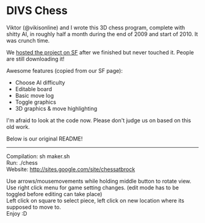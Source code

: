 DIVS Chess
==========

Viktor (@vikisonline) and I wrote this 3D chess program, complete with shitty
AI, in roughly half a month during the end of 2009 and start of 2010. It was crunch time.

We [hosted the project on SF](https://sourceforge.net/projects/divschess/) after
we finished but never touched it. People are still downloading it!

Awesome features (copied from our SF page):

- Choose AI difficulty
- Editable board
- Basic move log
- Toggle graphics
- 3D graphics & move highlighting

I'm afraid to look at the code now. Please don't judge us on based on this old work.

Below is our original README!

-----------------------------

Compilation: sh maker.sh  
Run: ./chess  
Website: http://sites.google.com/site/chessatbrock  

Use arrows/mousemovements while holding middle button to rotate view.  
Use right click menu for game setting changes. (edit mode has to be toggled before editing can take place)  
Left click on square to select piece, left click on new location where its supposed to move to.  
Enjoy :D
